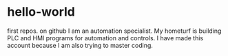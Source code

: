 # hello-world
first repos. on github
I am an automation specialist. My hometurf is building PLC and HMI programs for automation and controls. I have made this account because I am also trying to master coding.
